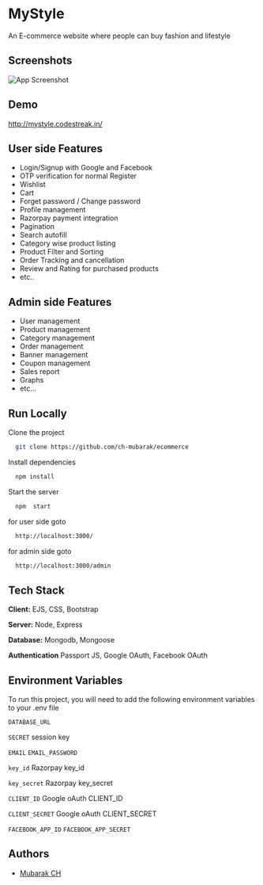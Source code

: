 # MyStyle

An E-commerce website where people can buy fashion and lifestyle

## Screenshots

![App Screenshot](https://i.postimg.cc/K8FG80gy/ezgif-com-gif-maker.gif)

## Demo

http://mystyle.codestreak.in/

## User side Features

- Login/Signup with Google and Facebook
- OTP verification for normal Register
- Wishlist
- Cart
- Forget password / Change password
- Profile management
- Razorpay payment integration
- Pagination
- Search autofill
- Category wise product listing
- Product Filter and Sorting
- Order Tracking and cancellation
- Review and Rating for purchased products
- etc..

## Admin side Features

- User management
- Product management
- Category management
- Order management
- Banner management
- Coupon management
- Sales report
- Graphs
- etc...


## Run Locally

Clone the project

```bash
  git clone https://github.com/ch-mubarak/ecommerce
```

Install dependencies

```bash
  npm install
```

Start the server

```bash
  npm  start
```

for user side goto

```bash
  http://localhost:3000/
```

for admin side goto

```bash
  http://localhost:3000/admin
```

## Tech Stack

**Client:** EJS, CSS, Bootstrap

**Server:** Node, Express

**Database:** Mongodb, Mongoose

**Authentication** Passport JS, Google OAuth, Facebook OAuth

## Environment Variables

To run this project, you will need to add the following environment variables to your .env file

`DATABASE_URL`

`SECRET` session key

`EMAIL` `EMAIL_PASSWORD`

`key_id` Razorpay key_id

`key_secret` Razorpay key_secret

`CLIENT_ID` Google oAuth CLIENT_ID

`CLIENT_SECRET` Google oAuth CLIENT_SECRET

`FACEBOOK_APP_ID` `FACEBOOK_APP_SECRET`

## Authors

- [Mubarak CH](https://www.github.com/ch-mubarak)
